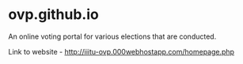 # ovp.github.io

An online voting portal for various elections that are conducted.

Link to website - http://iiitu-ovp.000webhostapp.com/homepage.php
